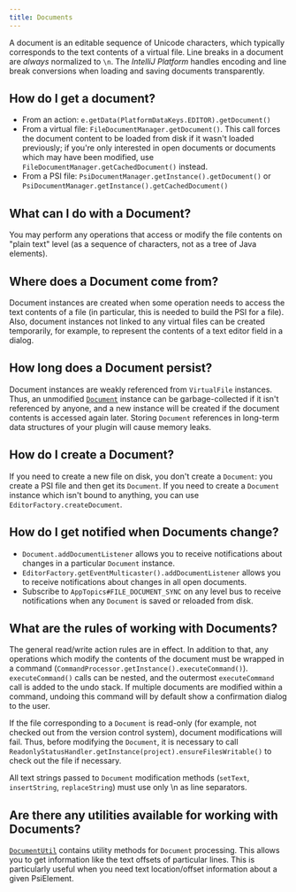 ```yaml
---
title: Documents
---
```


A document is an editable sequence of Unicode characters, which typically corresponds to the text contents of a virtual file. Line breaks in a document are _always_ normalized to `\n`. The *IntelliJ Platform* handles encoding and line break conversions when loading and saving documents transparently.

## How do I get a document?

* From an action: `e.getData(PlatformDataKeys.EDITOR).getDocument()`
* From a virtual file: `FileDocumentManager.getDocument()`. This call forces the document content to be loaded from disk if it wasn't loaded previously; if you're only interested in open documents or documents which may have been modified, use `FileDocumentManager.getCachedDocument()` instead.
* From a PSI file: `PsiDocumentManager.getInstance().getDocument()` or `PsiDocumentManager.getInstance().getCachedDocument()`

## What can I do with a Document?

You may perform any operations that access or modify the file contents on "plain text" level (as a sequence of characters, not as a tree of Java elements).

## Where does a Document come from?

Document instances are created when some operation needs to access the text contents of a file (in particular, this is needed to build the PSI for a file). Also, document instances not linked to any virtual files can be created temporarily, for example, to represent the contents of a text editor field in a dialog.

## How long does a Document persist?

Document instances are weakly referenced from `VirtualFile` instances. Thus, an unmodified [`Document`](upsource:///platform/core-api/src/com/intellij/openapi/editor/Document.java) instance can be garbage-collected if it isn't referenced by anyone, and a new instance will be created if the document contents is accessed again later. Storing `Document` references in long-term data structures of your plugin will cause memory leaks.

## How do I create a Document?

If you need to create a new file on disk, you don't create a `Document`: you create a PSI file and then get its `Document`. If you need to create a `Document` instance which isn't bound to anything, you can use `EditorFactory.createDocument`.

## How do I get notified when Documents change?

* `Document.addDocumentListener` allows you to receive notifications about changes in a particular `Document` instance.
* `EditorFactory.getEventMulticaster().addDocumentListener` allows you to receive notifications about changes in all open documents.
* Subscribe to `AppTopics#FILE_DOCUMENT_SYNC` on any level bus to receive notifications when any `Document` is saved or reloaded from disk.

## What are the rules of working with Documents?

The general read/write action rules are in effect. In addition to that, any operations which modify the contents of the document must be wrapped in a command (`CommandProcessor.getInstance().executeCommand()`). `executeCommand()` calls can be nested, and the outermost `executeCommand` call is added to the undo stack. If multiple documents are modified within a command, undoing this command will by default show a confirmation dialog to the user.

If the file corresponding to a `Document` is read-only (for example, not checked out from the version control system), document modifications will fail. Thus, before modifying the `Document`, it is necessary to call `ReadonlyStatusHandler.getInstance(project).ensureFilesWritable()` to check out the file if necessary.

All text strings passed to `Document` modification methods (`setText`, `insertString`, `replaceString`) must use only \n as line separators.

## Are there any utilities available for working with Documents?

[`DocumentUtil`](upsource:///platform/core-impl/src/com/intellij/util/DocumentUtil.java) contains utility methods for `Document` processing. This allows you to get information like the text offsets of particular lines. This is particularly useful when you need text location/offset information about a given PsiElement.
